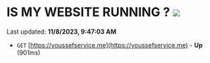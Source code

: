 # IS MY WEBSITE RUNNING ? [![](https://img.shields.io/static/v1?label=Sponsor&message=%E2%9D%A4&logo=GitHub&color=%23fe8e86)](https://github.com/sponsors/<username>)

Last updated: **11/8/2023, 9:47:03 AM**

- `GET` [https://youssefservice.me](https://youssefservice.me) - **Up** (901ms)
